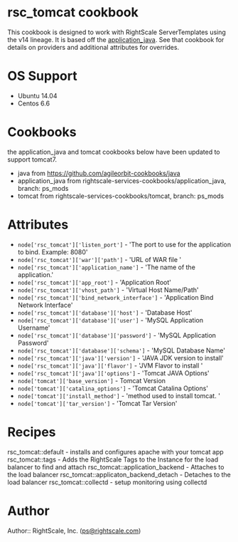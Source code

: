 # rsc_tomcat cookbook
This cookbook is designed to work with RightScale ServerTemplates using the v14 lineage.
It is based off the [application_java](https://github.com/poise/application_java).  See that 
cookbook for details on providers and additional attributes for overrides. 

# OS Support
* Ubuntu 14.04
* Centos 6.6

# Cookbooks
the application_java and tomcat cookbooks below have been updated to support tomcat7.  
* java from https://github.com/agileorbit-cookbooks/java
* application_java from rightscale-services-cookbooks/application_java, branch: ps_mods
* tomcat from rightscale-services-cookbooks/tomcat, branch: ps_mods

# Attributes
* `node['rsc_tomcat']['listen_port']` - 'The port to use for the application to bind. Example: 8080'
* `node['rsc_tomcat']['war']['path']` - 'URL of WAR file '
* `node['rsc_tomcat']['application_name']` - 'The name of the application.'
* `node['rsc_tomcat']['app_root']` - 'Application Root'
* `node['rsc_tomcat']['vhost_path']` - 'Virtual Host Name/Path'
* `node['rsc_tomcat']['bind_network_interface']` - 'Application Bind Network Interface'
* `node['rsc_tomcat']['database']['host']` - 'Database Host'
* `node['rsc_tomcat']['database']['user']` - 'MySQL Application Username'
* `node['rsc_tomcat']['database']['password']` - 'MySQL Application Password'
* `node['rsc_tomcat']['database']['schema']` - 'MySQL Database Name'
* `node['rsc_tomcat']['java']['version']` - 'JAVA JDK version to install'
* `node['rsc_tomcat']['java']['flavor']` - 'JVM Flavor to install '
* `node['rsc_tomcat']['java']['options']` - 'Tomcat JAVA Options'
* `node['tomcat']['base_version']` - Tomcat Version
* `node['tomcat']['catalina_options']` - 'Tomcat Catalina Options'
* `node['tomcat']['install_method']` -  'method used to install tomcat. '
* `node['tomcat']['tar_version']` - 'Tomcat Tar Version'


# Recipes
rsc_tomcat::default - installs and configures apache with your tomcat app
rsc_tomcat::tags - Adds the RightScale Tags to the Instance for the load balancer to find 
and attach
rsc_tomcat::application_backend - Attaches to the load balancer
rsc_tomcat::applicaton_backend_detach - Detaches to the load balancer
rsc_tomcat::collectd - setup monitoring using collectd

# Author
Author:: RightScale, Inc. (<ps@rightscale.com>)
